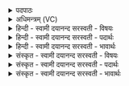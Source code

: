 <details><summary>पदपाठः</summary>

त्रि॒ꣳशत्। धाम॑। वि। रा॒ज॒ति॒। वाक्। प॒त॒ङ्गाय॑। धी॒य॒ते॒। प्रति॑। वस्तोः॑। अह॑। द्युभि॒रिति॒ द्युऽभिः॑। ८।
</details>

<details><summary>अधिमन्त्रम् (VC)</summary>

- अग्निर्देवता
- सर्पराज्ञी कद्रूर्ऋषिः
- गायत्री
- षड्जः
</details>

<details><summary>हिन्दी - स्वामी दयानन्द सरस्वती  - विषयः</summary>

फिर वह अग्नि कैसा है, इस विषय का उपदेश अगले मन्त्र में किया है ॥
</details>

<details><summary>हिन्दी - स्वामी दयानन्द सरस्वती  - पदार्थः</summary>

पदार्थान्वयभाषाः -  मनुष्यों को जो अग्नि (द्युभिः) प्रकाश आदि गुणों से (प्रतिवस्तोः) प्रतिदिन (त्रिंशत्) अन्तरिक्ष, आदित्य और अग्नि को छोड़ के पृथिवी आदि को जो तीस (धाम) स्थान हैं, उनको (विराजति) प्रकाशित करता है, उस (पतङ्गाय) चलने-चलाने आदि गुणों से प्रकाशयुक्त अग्नि के लिये (प्रतिवस्तोः) प्रतिदिन विद्वानों को (अह) अच्छे प्रकार (वाक्) वाणी (धीयते) अवश्य धारण करनी चाहिये ॥८॥
</details>

<details><summary>हिन्दी - स्वामी दयानन्द सरस्वती  - भावार्थः</summary>

भावार्थभाषाः -  जो वाणी प्राणयुक्त शरीर में रहनेवाले बिजुलीरूप अग्नि से प्रकाशित होती है, उसके गुणों के प्रकाश के लिये विद्वानों को उपदेश वा श्रवण नित्य करना चाहिये ॥८॥
</details>

<details><summary>संस्कृत - स्वामी दयानन्द सरस्वती  - विषयः</summary>

पुनः स कीदृश इत्युपदिश्यते ॥
</details>

<details><summary>संस्कृत - स्वामी दयानन्द सरस्वती  - पदार्थः</summary>

पदार्थान्वयभाषाः -  मनुष्यैर्योऽग्निर्द्युभिः प्रतिवस्तोस्त्रिंशद्धाम धामानि विराजति प्रकाशयति, तस्मै पतङ्गाय पतनपातनादिगुणप्रकाशिताय प्रतिवस्तोः प्रतिदिनं विद्वद्भिरह वाग्धीयताम् ॥८॥
</details>

<details><summary>संस्कृत - स्वामी दयानन्द सरस्वती  - भावार्थः</summary>

भावार्थभाषाः -  या वाणी प्राणयुक्तेन शरीरस्थेन विद्युदाख्येनाग्निना नित्यं प्रकाश्यते, सा तद् गुणप्रकाशाय विद्वद्भिर्नित्यमुपदेष्टव्या श्रोतव्या चेति ॥८॥
</details>